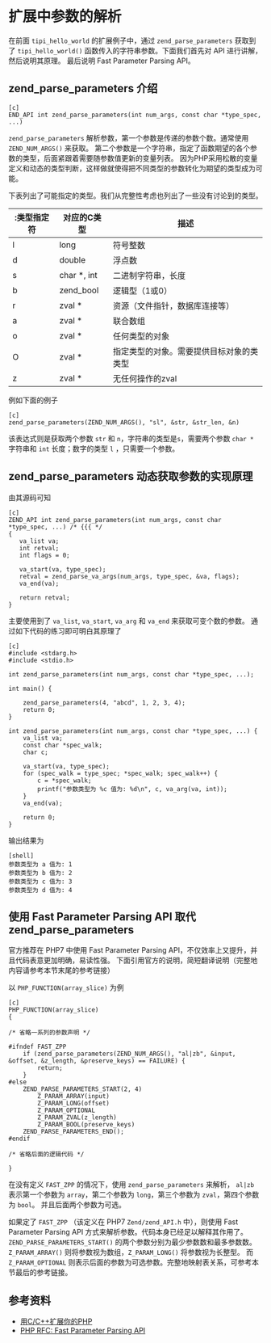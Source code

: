 # 扩展中参数的解析

在前面 `tipi_hello_world` 的扩展例子中，通过 `zend_parse_parameters` 获取到了
`tipi_hello_world()` 函数传入的字符串参数。下面我们首先对 API 进行讲解，然后说明其原理。
最后说明 Fast Parameter Parsing API。

## zend_parse_parameters 介绍

    [c]
    END_API int zend_parse_parameters(int num_args, const char *type_spec, ...)

`zend_parse_parameters` 解析参数，第一个参数是传递的参数个数。通常使用 `ZEND_NUM_ARGS()` 来获取。
第二个参数是一个字符串，指定了函数期望的各个参数的类型，后面紧跟着需要随参数值更新的变量列表。
因为PHP采用松散的变量定义和动态的类型判断，这样做就使得把不同类型的参数转化为期望的类型成为可能。

下表列出了可能指定的类型。我们从完整性考虑也列出了一些没有讨论到的类型。

:类型指定符	|对应的C类型	        |描述
------------|-------------------|-------------------------
l	        |long	            |符号整数
d	        |double	            |浮点数
s	        |char *, int	    |二进制字符串，长度
b	        |zend_bool	        |逻辑型（1或0）
r	        |zval *	            |资源（文件指针，数据库连接等）
a	        |zval *	            |联合数组
o	        |zval *	            |任何类型的对象
O	        |zval *	            |指定类型的对象。需要提供目标对象的类类型
z	        |zval *	            |无任何操作的zval

例如下面的例子

    [c]
    zend_parse_parameters(ZEND_NUM_ARGS(), "sl", &str, &str_len, &n)

该表达式则是获取两个参数 `str` 和 `n`，字符串的类型是`s`，需要两个参数 `char *` 字符串和 `int` 长度；数字的类型 `l` ，只需要一个参数。

## zend_parse_parameters 动态获取参数的实现原理

由其源码可知

    [c]
    ZEND_API int zend_parse_parameters(int num_args, const char *type_spec, ...) /* {{{ */
    {
       va_list va;
       int retval;
       int flags = 0;
     
       va_start(va, type_spec);
       retval = zend_parse_va_args(num_args, type_spec, &va, flags);
       va_end(va);
     
       return retval;
    }

主要使用到了 `va_list`, `va_start`, `va_arg` 和 `va_end` 来获取可变个数的参数。
通过如下代码的练习即可明白其原理了

    [c]
    #include <stdarg.h>
    #include <stdio.h>
     
    int zend_parse_parameters(int num_args, const char *type_spec, ...);
     
    int main() {
     
        zend_parse_parameters(4, "abcd", 1, 2, 3, 4);
        return 0;
    }
     
    int zend_parse_parameters(int num_args, const char *type_spec, ...) {
        va_list va;
        const char *spec_walk;
        char c;
     
        va_start(va, type_spec);
        for (spec_walk = type_spec; *spec_walk; spec_walk++) {
            c = *spec_walk;
            printf("参数类型为 %c 值为: %d\n", c, va_arg(va, int));
        }
        va_end(va);
     
        return 0;
    }

输出结果为

    [shell]
    参数类型为 a 值为: 1
    参数类型为 b 值为: 2
    参数类型为 c 值为: 3
    参数类型为 d 值为: 4
    
## 使用 Fast Parameter Parsing API 取代 zend_parse_parameters
 
官方推荐在 PHP7 中使用 Fast Parameter Parsing API，不仅效率上又提升，并且代码表意更加明确，易读性强。
下面引用官方的说明，简短翻译说明（完整地内容请参考本节末尾的参考链接）

以 `PHP_FUNCTION(array_slice)` 为例

    [c]
    PHP_FUNCTION(array_slice)
    {

    /* 省略一系列的参数声明 */
    
    #ifndef FAST_ZPP
        if (zend_parse_parameters(ZEND_NUM_ARGS(), "al|zb", &input, &offset, &z_length, &preserve_keys) == FAILURE) {
            return;
        }
    #else
        ZEND_PARSE_PARAMETERS_START(2, 4)
            Z_PARAM_ARRAY(input)
            Z_PARAM_LONG(offset)
            Z_PARAM_OPTIONAL
            Z_PARAM_ZVAL(z_length)
            Z_PARAM_BOOL(preserve_keys)
        ZEND_PARSE_PARAMETERS_END();
    #endif
    
    /* 省略后面的逻辑代码 */
    
    }
    
在没有定义 `FAST_ZPP` 的情况下，使用 `zend_parse_parameters` 来解析，
`al|zb` 表示第一个参数为 `array`，第二个参数为 `long`，第三个参数为 `zval`，第四个参数为 `bool`。
并且后面两个参数为可选。

如果定了 `FAST_ZPP` （该定义在 PHP7 `Zend/zend_API.h` 中），则使用 Fast Parameter Parsing API 方式来解析参数。代码本身已经足以解释其作用了。
`ZEND_PARSE_PARAMETERS_START()` 的两个参数分别为最少参数数和最多参数数。
`Z_PARAM_ARRAY()` 则将参数视为数组，`Z_PARAM_LONG()` 将参数视为长整型。
而 `Z_PARAM_OPTIONAL` 则表示后面的参数为可选参数。完整地映射表关系，可参考本节最后的参考链接。

## 参考资料
* [用C/C++扩展你的PHP](http://www.laruence.com/2009/04/28/719.html)
* [PHP RFC: Fast Parameter Parsing API](https://wiki.php.net/rfc/fast_zpp)